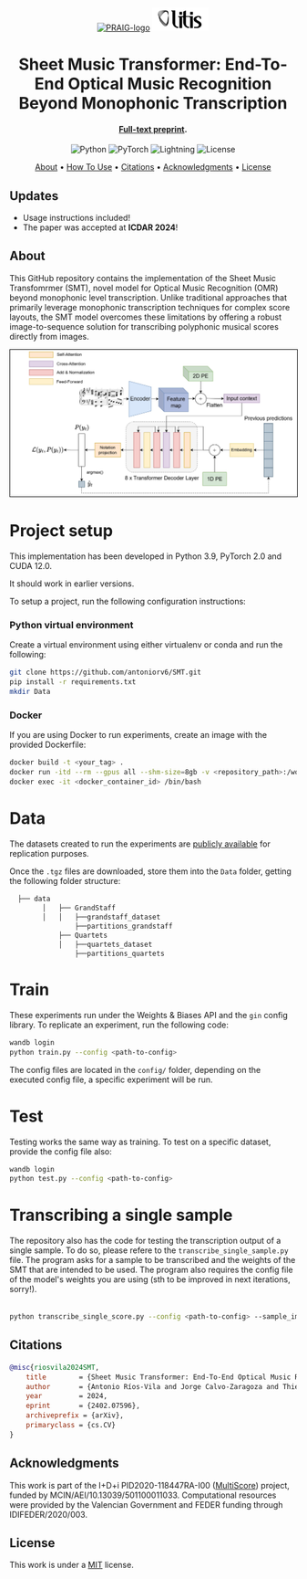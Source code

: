 <p align='center'>
  <a href='https://praig.ua.es/'><img src='https://i.imgur.com/Iu7CvC1.png' alt='PRAIG-logo' width='100'></a>
  <a href='https://www.litislab.fr/'><img src='graphics/Litis_Logo.png' alt='LITIS-logo' width='100'></a>
</p>

<h1 align='center'>Sheet Music Transformer: End-To-End Optical Music Recognition Beyond Monophonic Transcription</h1>

<h4 align='center'><a href='https://arxiv.org/abs/2402.07596' target='_blank'>Full-text preprint</a>.</h4>

<p align='center'>
  <img src='https://img.shields.io/badge/python-3.9.0-orange' alt='Python'>
  <img src='https://img.shields.io/badge/PyTorch-%23EE4C2C.svg?style=flat&logo=PyTorch&logoColor=white' alt='PyTorch'>
  <img src='https://img.shields.io/badge/-Lightning-792ee5?logo=pytorchlightning&logoColor=white' alt='Lightning'>
  <img src='https://img.shields.io/static/v1?label=License&message=MIT&color=blue' alt='License'>
</p>

<p align='center'>
  <a href='#about'>About</a> •
  <a href='#how-to-use'>How To Use</a> •
  <a href='#citations'>Citations</a> •
  <a href='#acknowledgments'>Acknowledgments</a> •
  <a href='#license'>License</a>
</p>

## Updates
- Usage instructions included!
- The paper was accepted at **ICDAR 2024**!

## About

This GitHub repository contains the implementation of the Sheet Music Transfomrmer (SMT), novel model for Optical Music Recognition (OMR) beyond monophonic level transcription. Unlike traditional approaches that primarily leverage monophonic transcription techniques for complex score layouts, the SMT model overcomes these limitations by offering a robust image-to-sequence solution for transcribing polyphonic musical scores directly from images.

<p align="center">
  <img src="graphics/SMT.jpg" alt="content" style="border: 1px solid black; width: 800px;">
</p>

# Project setup
This implementation has been developed in Python 3.9, PyTorch 2.0 and CUDA 12.0. 

It should work in earlier versions.

To setup a project, run the following configuration instructions:

### Python virtual environment

Create a virtual environment using either virtualenv or conda and run the following:

```sh
git clone https://github.com/antoniorv6/SMT.git
pip install -r requirements.txt
mkdir Data
```

### Docker
If you are using Docker to run experiments, create an image with the provided Dockerfile:

```sh
docker build -t <your_tag> .
docker run -itd --rm --gpus all --shm-size=8gb -v <repository_path>:/workspace/ <image_tag>
docker exec -it <docker_container_id> /bin/bash
```
# Data

The datasets created to run the experiments are [publicly available](https://grfia.dlsi.ua.es/sheet-music-transformer/) for replication purposes.

Once the ```.tgz``` files are downloaded, store them into the ```Data``` folder, getting the following folder structure:

```
  ├── data
        │   ├── GrandStaff
        │   │   ├──grandstaff_dataset
                ├──partitions_grandstaff
            ├── Quartets
            │   ├──quartets_dataset
                ├──partitions_quartets
```

# Train
These experiments run under the Weights & Biases API and the ```gin``` config library. To replicate an experiment, run the following code:

```sh
wandb login
python train.py --config <path-to-config>
```
The config files are located in the ```config/``` folder, depending on the executed config file, a specific experiment will be run.

# Test
Testing works the same way as training. To test on a specific dataset, provide the config file also:

```sh
wandb login
python test.py --config <path-to-config>
```

# Transcribing a single sample
The repository also has the code for testing the transcription output of a single sample. To do so, please refere to the ```transcribe_single_sample.py``` file. The program asks for a sample to be transcribed and the weights of the SMT that are intended to be used. The program also requires the config file of the model's weights you are using (sth to be improved in next iterations, sorry!).

```sh

python transcribe_single_score.py --config <path-to-config> --sample_image <your_image> --model_weights <weights_path>

 ```

## Citations

```bibtex
@misc{riosvila2024SMT,
	title        = {Sheet Music Transformer: End-To-End Optical Music Recognition Beyond Monophonic Transcription},
	author       = {Antonio Ríos-Vila and Jorge Calvo-Zaragoza and Thierry Paquet},
	year         = 2024,
	eprint       = {2402.07596},
	archiveprefix = {arXiv},
	primaryclass = {cs.CV}
}
```

## Acknowledgments

This work is part of the I+D+i PID2020-118447RA-I00 ([MultiScore](https://sites.google.com/view/multiscore-project)) project, funded by MCIN/AEI/10.13039/501100011033. Computational resources were provided by the Valencian Government and FEDER funding through IDIFEDER/2020/003.

## License

This work is under a [MIT](LICENSE) license.

